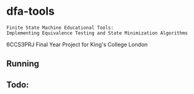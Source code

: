 # dfa-tools

```
Finite State Machine Educational Tools:
Implementing Equivalence Testing and State Minimization Algorithms
```

6CCS3PRJ Final Year Project for King's College London

## Running

## Todo:
